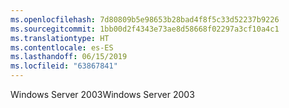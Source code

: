 ```yaml
---
ms.openlocfilehash: 7d80809b5e98653b28bad4f8f5c33d52237b9226
ms.sourcegitcommit: 1bb00d2f4343e73ae8d58668f02297a3cf10a4c1
ms.translationtype: HT
ms.contentlocale: es-ES
ms.lasthandoff: 06/15/2019
ms.locfileid: "63867841"
---
```

<span data-ttu-id="90188-101">Windows Server 2003</span><span class="sxs-lookup"><span data-stu-id="90188-101">Windows Server 2003</span></span>